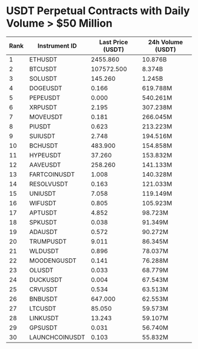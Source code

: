 # USDT Perpetual Contracts with Daily Volume > $50 Million

| Rank | Instrument ID | Last Price (USDT) | 24h Volume (USDT) |
|------|---------------|-------------------|-------------------|
| 1 | ETHUSDT | 2455.860 | 10.876B |
| 2 | BTCUSDT | 107572.500 | 8.374B |
| 3 | SOLUSDT | 145.260 | 1.245B |
| 4 | DOGEUSDT | 0.166 | 619.788M |
| 5 | PEPEUSDT | 0.000 | 540.261M |
| 6 | XRPUSDT | 2.195 | 307.238M |
| 7 | MOVEUSDT | 0.181 | 266.045M |
| 8 | PIUSDT | 0.623 | 213.223M |
| 9 | SUIUSDT | 2.748 | 194.516M |
| 10 | BCHUSDT | 483.900 | 154.858M |
| 11 | HYPEUSDT | 37.260 | 153.832M |
| 12 | AAVEUSDT | 258.260 | 141.133M |
| 13 | FARTCOINUSDT | 1.008 | 140.328M |
| 14 | RESOLVUSDT | 0.163 | 121.033M |
| 15 | UNIUSDT | 7.058 | 119.149M |
| 16 | WIFUSDT | 0.805 | 105.923M |
| 17 | APTUSDT | 4.852 | 98.723M |
| 18 | SPKUSDT | 0.038 | 91.349M |
| 19 | ADAUSDT | 0.572 | 90.272M |
| 20 | TRUMPUSDT | 9.011 | 86.345M |
| 21 | WLDUSDT | 0.896 | 78.037M |
| 22 | MOODENGUSDT | 0.141 | 76.288M |
| 23 | OLUSDT | 0.033 | 68.779M |
| 24 | DUCKUSDT | 0.004 | 67.543M |
| 25 | CRVUSDT | 0.534 | 63.513M |
| 26 | BNBUSDT | 647.000 | 62.553M |
| 27 | LTCUSDT | 85.050 | 59.573M |
| 28 | LINKUSDT | 13.243 | 59.107M |
| 29 | GPSUSDT | 0.031 | 56.740M |
| 30 | LAUNCHCOINUSDT | 0.103 | 55.832M |
